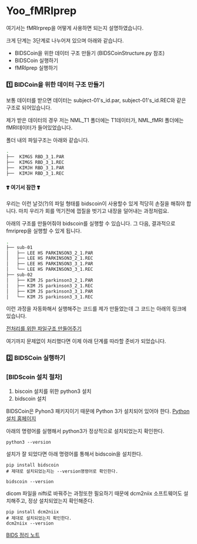 # Yoo_fMRIprep

여기서는 fMRIrprep을 어떻게 사용하면 되는지 설명하였습니다.

크게 단계는 3단계로 나누어져 있으며 아래와 같습니다.

* BIDSCoin을 위한 데이터 구조 만들기 (BIDSCoinStructure.py 참조)
* BIDSCoin 실행하기
* fMRIprep 실행하기

### 1️⃣ BIDCoin을 위한 데이터 구조 만들기

보통 데이터를 받으면 데이터는 subject-01's_id.par, subject-01's_id.REC와 같은 구조로 되어있습니다. 

제가 받은 데이터의 경우 저는 NML_T1 폴더에는 T1데이터가, NML_fMRI 폴더에는 fMRI데이터가 들어있었습니다.

폴더 내의 파일구조는 아래와 같습니다.

~~~bash
.
├──  KIMGS RBD_3_1.PAR
├──  KIMGS RBD_3_1.REC
├──  KIMJH RBD_3_1.PAR
├──  KIMJH RBD_3_1.REC
~~~

#### ❣️ 여기서 잠깐 ❣️

우리는 이런 날것(?)의 파일 형태를 bidscoin이 사용할수 있게 적당히 손질을 해줘야 합니다. 마치 우리가 회를 먹기전에 껍질을 벗기고 내장을 덜어내는 과정처럼요.

아래의 구조를 만들어줘야 bidscoin를 실행할 수 있습니다. 그 다음, 결과적으로 fmriprep을 실행할 수 있게 됩니다.

~~~bash
.
├── sub-01
│   ├── LEE HS PARKINSON3_2_1.PAR
│   ├── LEE HS PARKINSON3_2_1.REC
│   ├── LEE HS PARKINSON3_3_1.PAR
│   └── LEE HS PARKINSON3_3_1.REC
├── sub-02
│   ├── KIM JS parkinson3_2_1.PAR
│   ├── KIM JS parkinson3_2_1.REC
│   ├── KIM JS parkinson3_3_1.PAR
│   └── KIM JS parkinson3_3_1.REC
~~~

이런 과정을 자동화해서 실행해주는 코드를 제가 만들었는데 그 코드는 아래의 링크에 있습니다.

[전처리를 위한 파일구조 만들어주기](https://github.com/OhJunYoung21/Yoo_fMRIprep/blob/main/BIDSCoinStructure.py)

여기까지 문제없이 처리했다면 이제 아래 단계를 따라할 준비가 되었습니다.

### 2️⃣ BIDSCoin 실행하기

### [BIDScoin 설치 절차]
1. biscoin 설치를 위한 python3 설치
2. bidscoin 설치


BIDSCoin은 Pyhon3 패키지이기 때문에 Python 3가 설치되어 있어야 한다. [Python 설치 홈페이지](https://www.python.org/downloads/)

아래의 명령어를 실행해서 python3가 정상적으로 설치되었는지 확인한다.

~~~linux
python3 --version
~~~

설치가 잘 되었다면 아래 명령어를 통해서 bidscoin을 설치한다.

~~~linux
pip install bidscoin
# 제대로 설치되었는지는 --version명령어로 확인한다.

bidscoin --version
~~~

dicom 파일을 nifti로 바꿔주는 과정또한 필요하기 때문에 dcm2niix 소프트웨어도 설치해주고, 정상 설치되었는지 확인해준다.

~~~linux
pip install dcm2niix
# 제대로 설치되었는지 확인한다.
dcm2niix --version
~~~

[BIDS 정리 노트](https://github.com/OhJunYoung21/Sleep-fMRI/tree/main/BIDS_Coin)




